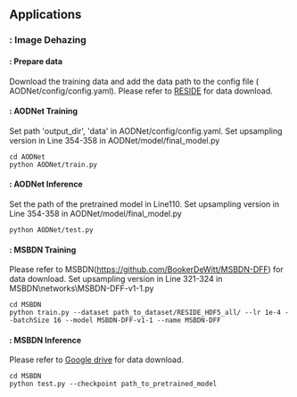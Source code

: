 ## Applications
### : Image Dehazing
#### : Prepare data
Download the training data and add the data path to the config file ( AODNet/config/config.yaml). Please refer to [RESIDE](https://github.com/BookerDeWitt/MSBDN-DFF) for data download. 

#### : AODNet Training

Set path 'output_dir', 'data' in AODNet/config/config.yaml.
Set upsampling version in Line 354-358 in AODNet/model/final_model.py
```
cd AODNet
python AODNet/train.py

```
#### : AODNet Inference

Set the path of the pretrained model in  Line110.
Set upsampling version in Line 354-358 in AODNet/model/final_model.py
```
python AODNet/test.py
```


#### : MSBDN Training

 Please refer to MSBDN(https://github.com/BookerDeWitt/MSBDN-DFF) for data download. 
Set upsampling version in Line 321-324 in MSBDN\networks\MSBDN-DFF-v1-1.py
```
cd MSBDN
python train.py --dataset path_to_dataset/RESIDE_HDF5_all/ --lr 1e-4 --batchSize 16 --model MSBDN-DFF-v1-1 --name MSBDN-DFF

```
#### : MSBDN Inference
Please refer to [Google drive]([https://github.com/BookerDeWitt/MSBDN-DFF](https://drive.google.com/drive/folders/1zayArqjtukQu9HmtkWQlGzynRNRi-idt?usp=sharing)) for data download. 
```
cd MSBDN
python test.py --checkpoint path_to_pretrained_model
```
